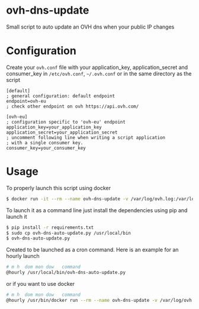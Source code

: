 # ovh-dns-update
Small script to auto update an OVH dns when your public IP changes

# Configuration

Create your `ovh.conf` file with your application_key, application_secret and consumer_key in `/etc/ovh.conf`, `~/.ovh.conf` or in the same directory as the script 

```properties
[default]
; general configuration: default endpoint
endpoint=ovh-eu
; check other endpoint on ovh https://api.ovh.com/

[ovh-eu]
; configuration specific to 'ovh-eu' endpoint
application_key=your_application_key
application_secret=your_application_secret
; uncomment following line when writing a script application
; with a single consumer key.
consumer_key=your_consumer_key

````

# Usage

To properly launch this script using docker
```bash
$ docker run -it --rm --name ovh-dns-update -v /var/log/ovh.log:/var/log/ovh.log -v "$PWD":/opt/app -w /opt/app python:3 bash -c 'pip install -r requirements.txt; python ovh-dns-auto-update.py'
```

To launch it as a command line just install the dependencies using pip and launch it
```bash
$ pip install -r requirements.txt
$ sudo cp ovh-dns-auto-update.py /usr/local/bin
$ ovh-dns-auto-update.py
````

Created to be launched as a cron command. Here is an example for an hourly launch
```bash
# m h  dom mon dow   command
@hourly /usr/local/bin/ovh-dns-auto-update.py
````

or if you want to use docker
```bash
# m h  dom mon dow   command
@hourly /usr/bin/docker run --rm --name ovh-dns-update -v /var/log/ovh.log:/var/log/ovh.log -v /opt/ovh-dns-update:/opt/app -w /opt/app python:3 bash -c 'pip install -r requirements.txt; python ovh-dns-auto-update.py'
````
